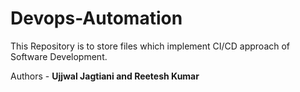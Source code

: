 # Devops-Automation
This Repository is to store files which implement CI/CD approach of Software Development.

Authors - **Ujjwal Jagtiani and Reetesh Kumar**
